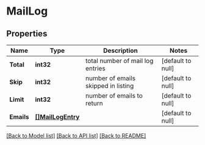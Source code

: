 # MailLog

## Properties
Name | Type | Description | Notes
------------ | ------------- | ------------- | -------------
**Total** | **int32** | total number of mail log entries | [default to null]
**Skip** | **int32** | number of emails skipped in listing | [default to null]
**Limit** | **int32** | number of emails to return | [default to null]
**Emails** | [**[]MailLogEntry**](MailLogEntry.md) |  | [default to null]

[[Back to Model list]](../README.md#documentation-for-models) [[Back to API list]](../README.md#documentation-for-api-endpoints) [[Back to README]](../README.md)

